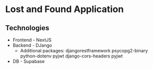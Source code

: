 # Lost and Found Application

## Technologies

- Frontend - NextJS
- Backend - DJango
    - Additional packages: djangorestframework psycopg2-binary python-dotenv pyjwt django-cors-headers pyjwt
- DB - Supabase